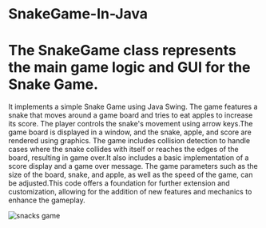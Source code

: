 # SnakeGame-In-Java

# The SnakeGame class represents the main game logic and GUI for the Snake Game.

It implements a simple Snake Game using Java Swing. The game features a snake that moves around a game board and tries to eat apples to increase its score. The player controls the snake's movement using arrow keys.The game board is displayed in a window, and the snake, apple, and score are rendered using graphics. The game includes collision detection to handle cases where the snake collides with itself or reaches the edges of the board, resulting in game over.It also includes a basic implementation of a score display and a game over message. The game parameters such as the size of the board, snake, and apple, as well as the speed of the game, can be adjusted.This code offers a foundation for further extension and customization, allowing for the addition of new features and mechanics to enhance the gameplay.

![snacks game](https://github.com/isratjahan829/SnakeGame-In-Java/assets/120164134/acf0c1d9-f7b4-4d9a-a2a7-8e02b80adb40)
